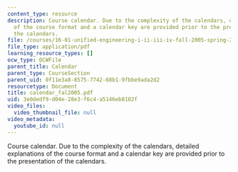 ```yaml
---
content_type: resource
description: Course calendar. Due to the complexity of the calendars, detailed explanations
  of the course format and a calendar key are provided prior to the presentation of
  the calendars.
file: /courses/16-01-unified-engineering-i-ii-iii-iv-fall-2005-spring-2006/3e0dedf9d04e28e3f6c4a5146eb8102f_calendar_fal2005.pdf
file_type: application/pdf
learning_resource_types: []
ocw_type: OCWFile
parent_title: Calendar
parent_type: CourseSection
parent_uid: 0f11e3a8-8575-7742-68b1-9fbbe9ada2d2
resourcetype: Document
title: calendar_fal2005.pdf
uid: 3e0dedf9-d04e-28e3-f6c4-a5146eb8102f
video_files:
  video_thumbnail_file: null
video_metadata:
  youtube_id: null
---
```

Course calendar. Due to the complexity of the calendars, detailed explanations of the course format and a calendar key are provided prior to the presentation of the calendars.


